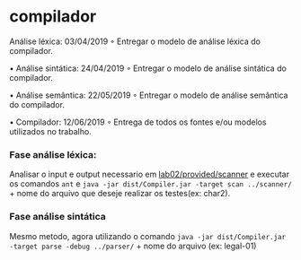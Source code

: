 # compilador

  
  Análise léxica: 03/04/2019
◦ Entregar o modelo de análise léxica do compilador.

• Análise sintática: 24/04/2019
◦ Entregar o modelo de análise sintática do compilador.

• Análise semântica: 22/05/2019
◦ Entregar o modelo de análise semântica do compilador.

• Compilador: 12/06/2019
◦ Entrega de todos os fontes e/ou modelos utilizados no trabalho.

### Fase análise léxica: 
Analisar o input e output necessario em  [lab02/provided/scanner](https://drive.google.com/open?id=1ocCk4SFMZutiM2Xt2FCw5j6YmHA68s6u&authuser=0)
e executar os comandos ` ant ` e `java -jar dist/Compiler.jar -target scan ../scanner/` + nome do arquivo que deseje realizar os testes(ex: char2).

### Fase análise sintática
Mesmo metodo, agora utilizando o comando `java -jar dist/Compiler.jar -target parse -debug ../parser/` + nome do arquivo (ex: legal-01)

